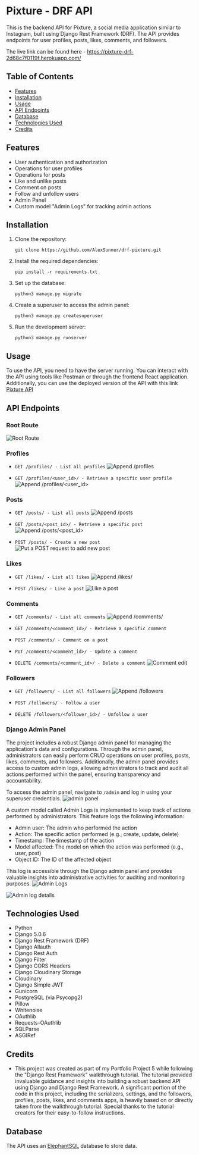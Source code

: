 # Pixture - DRF API
This is the backend API for Pixture, a social media application similar to Instagram, built using Django Rest Framework (DRF). The API provides endpoints for user profiles, posts, likes, comments, and followers.

The live link can be found here - <https://pixture-drf-2d68c7f0119f.herokuapp.com/>

## Table of Contents

- [Features](##features)
- [Installation](##installation)
- [Usage](##usage)
- [API Endpoints](##api-endpoints)
- [Database](##database)
- [Technologies Used](##technologies-used)
- [Credits](##credits)

## Features

- User authentication and authorization
- Operations for user profiles
- Operations for posts
- Like and unlike posts
- Comment on posts
- Follow and unfollow users
- Admin Panel
- Custom model "Admin Logs" for tracking admin actions

## Installation

1. Clone the repository:
   ```
   git clone https://github.com/AlexSunner/drf-pixture.git

2. Install the required dependencies:
    ```
    pip install -r requirements.txt

3. Set up the database:
    ```
    python3 manage.py migrate

4. Create a superuser to access the admin panel:
    ```
    python3 manage.py createsuperuser

5. Run the development server:
    ```
    python3 manage.py runserver

## Usage
To use the API, you need to have the server running. You can interact with the API using tools like Postman or through the frontend React application.
Additionally, you can use the deployed version of the API with this link [Pixture API](https://pixture-drf-2d68c7f0119f.herokuapp.com/)

## API Endpoints
### Root Route
![Root Route](https://github.com/AlexSunner/drf-pixture/blob/main/readme_images/rootroute.jpg?raw=true)
### Profiles
* `GET /profiles/ - List all profiles`
![Append /profiles](https://github.com/AlexSunner/drf-pixture/blob/main/readme_images/appendprofiles.jpg?raw=true)

* `GET /profiles/<user_id>/ - Retrieve a specific user profile`
![Append /profiles/<user_id>](https://github.com/AlexSunner/drf-pixture/blob/main/readme_images/appendid.jpg?raw=true)


### Posts
* `GET /posts/ - List all posts`
![Append /posts](https://github.com/AlexSunner/drf-pixture/blob/main/readme_images/appendposts.jpg?raw=true)

* `GET /posts/<post_id>/ - Retrieve a specific post`
![Append /posts/<post_id>](https://github.com/AlexSunner/drf-pixture/blob/main/readme_images/appendpostsid.jpg?raw=true)

* `POST /posts/ - Create a new post`
![Put a POST request to add new post](https://github.com/AlexSunner/drf-pixture/blob/main/readme_images/putpost.jpg?raw=true)


### Likes
* `GET /likes/ - List all likes`
![Append /likes/](https://github.com/AlexSunner/drf-pixture/blob/main/readme_images/appendlikes.jpg?raw=true)

* `POST /likes/ - Like a post`
![Like a post](https://github.com/AlexSunner/drf-pixture/blob/main/readme_images/putlike.jpg?raw=true)


### Comments
* `GET /comments/ - List all comments`
![Append /comments/](https://github.com/AlexSunner/drf-pixture/blob/main/readme_images/appendcomments.jpg?raw=true)

* `GET /comments/<comment_id>/ - Retrieve a specific comment`

* `POST /comments/ - Comment on a post`

* `PUT /comments/<comment_id>/ - Update a comment`

* `DELETE /comments/<comment_id>/ - Delete a comment`
![Comment edit](https://github.com/AlexSunner/drf-pixture/blob/main/readme_images/putcomment.jpg?raw=true)

### Followers
* `GET /followers/ - List all followers`
![Append /followers](https://github.com/AlexSunner/drf-pixture/blob/main/readme_images/appendfollowers.jpg?raw=true)

* `POST /followers/ - Follow a user`

* `DELETE /followers/<follower_id>/ - Unfollow a user`

### Django Admin Panel
The project includes a robust Django admin panel for managing the application's data and configurations. Through the admin panel, administrators can easily perform CRUD operations on user profiles, posts, likes, comments, and followers. Additionally, the admin panel provides access to custom admin logs, allowing administrators to track and audit all actions performed within the panel, ensuring transparency and accountability.

To access the admin panel, navigate to `/admin` and log in using your superuser credentials.
![admin panel](https://github.com/AlexSunner/drf-pixture/blob/main/readme_images/adminsite.jpg?raw=true)

A custom model called Admin Logs is implemented to keep track of actions performed by administrators.
This feature logs the following information:

* Admin user: The admin who performed the action
* Action: The specific action performed (e.g., create, update, delete)
* Timestamp: The timestamp of the action
* Model affected: The model on which the action was performed (e.g., user, post)
* Object ID: The ID of the affected object

This log is accessible through the Django admin panel and provides valuable insights into administrative activities for auditing and monitoring purposes.
![Admin Logs](https://github.com/AlexSunner/drf-pixture/blob/main/readme_images/adminlog.jpg?raw=true)

![Admin log details](https://github.com/AlexSunner/drf-pixture/blob/main/readme_images/adminlogdetails.jpg?raw=true)


## Technologies Used
- Python
- Django 5.0.6
- Django Rest Framework (DRF)
- Django Allauth
- Django Rest Auth
- Django Filter
- Django CORS Headers
- Django Cloudinary Storage
- Cloudinary
- Django Simple JWT
- Gunicorn
- PostgreSQL (via Psycopg2)
- Pillow
- Whitenoise
- OAuthlib
- Requests-OAuthlib
- SQLParse
- ASGIRef

## Credits
- This project was created as part of my Portfolio Project 5 while following the "Django Rest Framework" walkthrough tutorial. The tutorial provided invaluable guidance and insights into building a robust backend API using Django and Django Rest Framework. A significant portion of the code in this project, including the serializers, settings, and the followers, profiles, posts, likes, and comments apps, is heavily based on or directly taken from the walkthrough tutorial. Special thanks to the tutorial creators for their easy-to-follow instructions.

## Database
The API uses an [ElephantSQL](https://www.elephantsql.com/) database to store data.

